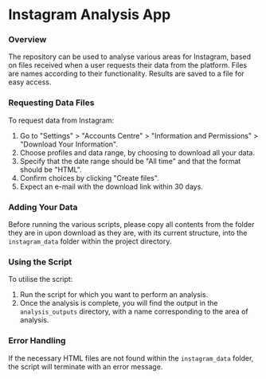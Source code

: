 # Instagram Analysis App

### Overview

The repository can be used to analyse various areas for Instagram, based on files received when a user requests their data from the platform. Files are names according to their functionality. Results are saved to a file for easy access.

### Requesting Data Files

To request data from Instagram:

1. Go to "Settings" > "Accounts Centre" > "Information and Permissions" > "Download Your Information".
2. Choose profiles and data range, by choosing to download all your data.
3. Specify that the date range should be "All time" and that the format should be "HTML".
4. Confirm choices by clicking "Create files".
5. Expect an e-mail with the download link within 30 days.

### Adding Your Data

Before running the various scripts, please copy all contents from the folder they are in upon download as they are, with its current structure, into the `instagram_data` folder within the project directory.

### Using the Script

To utilise the script:

1. Run the script for which you want to perform an analysis.
2. Once the analysis is complete, you will find the output in the `analysis_outputs` directory, with a name corresponding to the area of analysis.

### Error Handling

If the necessary HTML files are not found within the `instagram_data` folder, the script will terminate with an error message.
